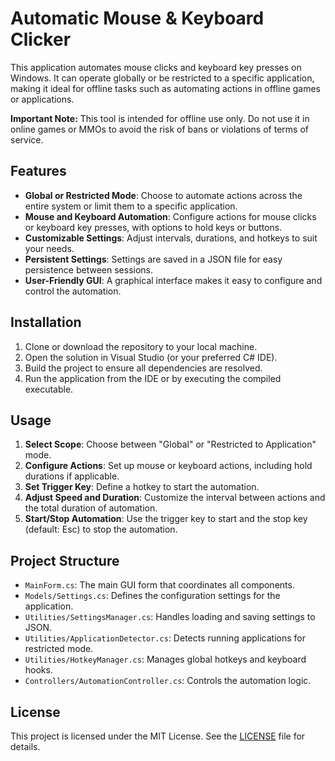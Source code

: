 # Automatic Mouse & Keyboard Clicker

This application automates mouse clicks and keyboard key presses on Windows. It can operate globally or be restricted to a specific application, making it ideal for offline tasks such as automating actions in offline games or applications.

**Important Note:** This tool is intended for offline use only. Do not use it in online games or MMOs to avoid the risk of bans or violations of terms of service.

## Features
- **Global or Restricted Mode**: Choose to automate actions across the entire system or limit them to a specific application.
- **Mouse and Keyboard Automation**: Configure actions for mouse clicks or keyboard key presses, with options to hold keys or buttons.
- **Customizable Settings**: Adjust intervals, durations, and hotkeys to suit your needs.
- **Persistent Settings**: Settings are saved in a JSON file for easy persistence between sessions.
- **User-Friendly GUI**: A graphical interface makes it easy to configure and control the automation.

## Installation
1. Clone or download the repository to your local machine.
2. Open the solution in Visual Studio (or your preferred C# IDE).
3. Build the project to ensure all dependencies are resolved.
4. Run the application from the IDE or by executing the compiled executable.

## Usage
1. **Select Scope**: Choose between "Global" or "Restricted to Application" mode.
2. **Configure Actions**: Set up mouse or keyboard actions, including hold durations if applicable.
3. **Set Trigger Key**: Define a hotkey to start the automation.
4. **Adjust Speed and Duration**: Customize the interval between actions and the total duration of automation.
5. **Start/Stop Automation**: Use the trigger key to start and the stop key (default: Esc) to stop the automation.

## Project Structure
- `MainForm.cs`: The main GUI form that coordinates all components.
- `Models/Settings.cs`: Defines the configuration settings for the application.
- `Utilities/SettingsManager.cs`: Handles loading and saving settings to JSON.
- `Utilities/ApplicationDetector.cs`: Detects running applications for restricted mode.
- `Utilities/HotkeyManager.cs`: Manages global hotkeys and keyboard hooks.
- `Controllers/AutomationController.cs`: Controls the automation logic.

## License
This project is licensed under the MIT License. See the [LICENSE](LICENSE) file for details.